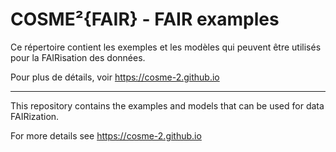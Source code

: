 # COSME²{FAIR} - FAIR examples

Ce répertoire contient les exemples et les modèles qui peuvent être utilisés pour la FAIRisation des données.

Pour plus de détails, voir https://cosme-2.github.io

---

This repository contains the examples and models that can be used for data FAIRization. 

For more details see https://cosme-2.github.io
